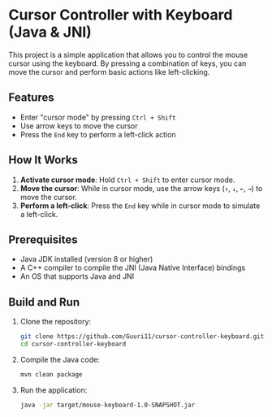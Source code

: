 # Cursor Controller with Keyboard (Java & JNI)

This project is a simple application that allows you to control the mouse cursor using the keyboard. By pressing a combination of keys, you can move the cursor and perform basic actions like left-clicking.

## Features
- Enter "cursor mode" by pressing `Ctrl + Shift`
- Use arrow keys to move the cursor
- Press the `End` key to perform a left-click action

## How It Works
1. **Activate cursor mode**: Hold `Ctrl + Shift` to enter cursor mode.
2. **Move the cursor**: While in cursor mode, use the arrow keys (`↑`, `↓`, `←`, `→`) to move the cursor.
3. **Perform a left-click**: Press the `End` key while in cursor mode to simulate a left-click.

## Prerequisites
- Java JDK installed (version 8 or higher)
- A C++ compiler to compile the JNI (Java Native Interface) bindings
- An OS that supports Java and JNI

## Build and Run
1. Clone the repository:
    ```bash
    git clone https://github.com/Guuri11/cursor-controller-keyboard.git
    cd cursor-controller-keyboard
    ```

2. Compile the Java code:
    ```bash
    mvn clean package
    ```

3. Run the application:
    ```bash
    java -jar target/mouse-keyboard-1.0-SNAPSHOT.jar
    ```
